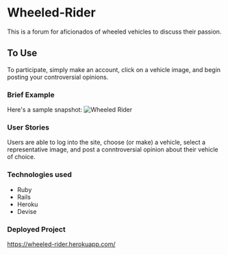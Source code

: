 # Wheeled-Rider

This is a forum for aficionados of wheeled vehicles to discuss their passion.

## To Use
To participate, simply make an account, click on a vehicle image, and begin posting your controversial opinions.


### Brief Example
Here's a sample snapshot: 
![Wheeled Rider](https://i.imgur.com/l2T6Vg0.jpg)


### User Stories
Users are able to log into the site, choose (or make) a vehicle, select a representative image, and post a conntroversial opinion about their vehicle of choice.

### Technologies used
 * Ruby
 * Rails
 * Heroku
 * Devise

### Deployed Project
https://wheeled-rider.herokuapp.com/
